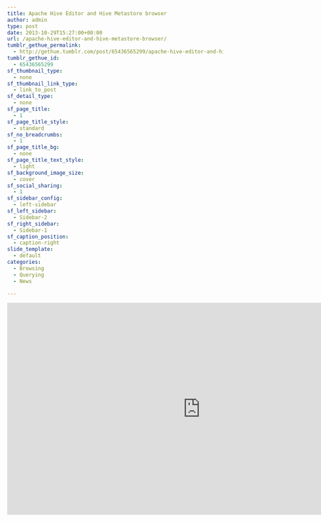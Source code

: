 ```yaml
---
title: Apache Hive Editor and Hive Metastore browser
author: admin
type: post
date: 2013-10-29T15:27:00+00:00
url: /apache-hive-editor-and-hive-metastore-browser/
tumblr_gethue_permalink:
  - http://gethue.tumblr.com/post/65436565299/apache-hive-editor-and-hive-metastore-browser
tumblr_gethue_id:
  - 65436565299
sf_thumbnail_type:
  - none
sf_thumbnail_link_type:
  - link_to_post
sf_detail_type:
  - none
sf_page_title:
  - 1
sf_page_title_style:
  - standard
sf_no_breadcrumbs:
  - 1
sf_page_title_bg:
  - none
sf_page_title_text_style:
  - light
sf_background_image_size:
  - cover
sf_social_sharing:
  - 1
sf_sidebar_config:
  - left-sidebar
sf_left_sidebar:
  - Sidebar-2
sf_right_sidebar:
  - Sidebar-1
sf_caption_position:
  - caption-right
slide_template:
  - default
categories:
  - Browsing
  - Querying
  - News

---
```

<iframe src="http://www.slideshare.net/slideshow/embed_code/27695672" height="495" width="900" frameborder="0" marginwidth="0" marginheight="0" scrolling="no"></iframe>
